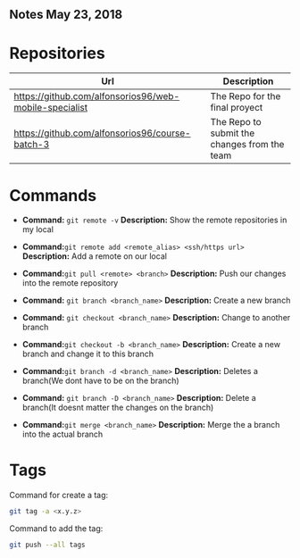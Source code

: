 
## Notes May 23, 2018

# Repositories

| Url | Description|
|--|--|
|https://github.com/alfonsorios96/web-mobile-specialist|The Repo for the final proyect |
|https://github.com/alfonsorios96/course-batch-3| The Repo to submit the changes from the team |

# Commands

* **Command:** `git remote -v` **Description:** Show the remote repositories in my local

*  **Command:**`git remote add <remote_alias> <ssh/https url>`  **Description:**  Add a remote on our local

*  **Command:**`git pull <remote> <branch>` **Description:**  Push our changes into the remote repository

* **Command:** `git branch <branch_name>` **Description:**  Create a new branch

* **Command:** `git checkout <branch_name>` **Description:**  Change to another branch

*  **Command:**`git checkout -b <branch_name>` **Description:**  Create a new branch and change it to this branch

*  **Command:**`git branch -d <branch_name>` **Description:**  Deletes a branch(We dont have to be on the branch)

* **Command:** `git branch -D <branch_name>` **Description:**  Delete a branch(It doesnt matter the changes on the branch)

*  **Command:**`git merge <branch_name>` **Description:**  Merge the a branch into the actual branch

  

# Tags

Command for create a tag:
```sh
git tag -a <x.y.z>
```
  
Command to add the tag:
```sh
git push --all tags
```
